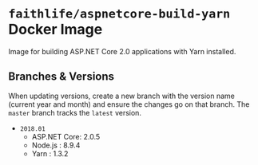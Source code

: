 # `faithlife/aspnetcore-build-yarn` Docker Image

Image for building ASP.NET Core 2.0 applications with Yarn installed.

## Branches & Versions

When updating versions, create a new branch with the version name (current year and month) and ensure the changes go on that branch. The `master` branch tracks the `latest` version.

* `2018.01`
  * ASP.NET Core: 2.0.5
  * Node.js : 8.9.4
  * Yarn : 1.3.2
